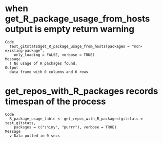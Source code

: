 # when get_R_package_usage_from_hosts output is empty return warning

    Code
      test_gitstats$get_R_package_usage_from_hosts(packages = "non-existing-package",
        only_loading = FALSE, verbose = TRUE)
    Message
      ! No usage of R packages found.
    Output
      data frame with 0 columns and 0 rows

# get_repos_with_R_packages records timespan of the process

    Code
      R_package_usage_table <- get_repos_with_R_packages(gitstats = test_gitstats,
        packages = c("shiny", "purrr"), verbose = TRUE)
    Message
      v Data pulled in 0 secs

